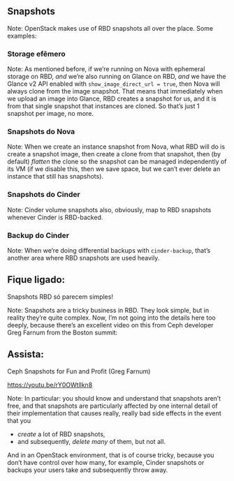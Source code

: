 ## Snapshots

Note: OpenStack makes use of RBD snapshots all over the place. Some
examples:


### Storage efêmero

Note:
As mentioned before, if we’re running on Nova with ephemeral storage
on RBD, *and* we’re also running on Glance on RBD, *and* we have the
Glance v2 API enabled with `show_image_direct_url = true`, then Nova
will always clone from the image snapshot. That means that immediately
when we upload an image into Glance, RBD creates a snapshot for us,
and it is from that single snapshot that instances are cloned. So
that’s just 1 snapshot per image, no more.


### Snapshots do Nova

Note:
When we create an instance snapshot from Nova, what RBD will do is
create a snapshot image, then create a clone from that snapshot, then
(by default) _flatten_ the clone so the snapshot can be managed
independently of its VM (if we disable this, then we save space, but
we can’t ever delete an instance that still has snapshots). 


### Snapshots do Cinder

Note:
Cinder volume snapshots also, obviously, map to RBD snapshots whenever
Cinder is RBD-backed.


### Backup do Cinder

Note:
When we’re doing differential backups with `cinder-backup`, that’s
another area where RBD snapshots are used heavily.


## Fique ligado:
Snapshots RBD só parecem simples!

Note:
Snapshots are a tricky business in RBD. They look simple, but in
reality they’re quite complex. Now, I’m not going into the details
here too deeply, because there’s an excellent video on this from Ceph
developer Greg Farnum from the Boston summit:


## Assista:
Ceph Snapshots for Fun and Profit (Greg Farnum)

https://youtu.be/rY0OWtllkn8

Note:
In particular: you should know and understand that snapshots aren’t
free, and that snapshots are particularly affected by one internal
detail of their implementation that causes really, really bad side
effects in the event that you

* *create* a lot of RBD snapshots,
* and subsequently, *delete many* of them, but not all.

And in an OpenStack environment, that is of course tricky, because you
don’t have control over how many, for example, Cinder snapshots or
backups your users take and subsequently throw away.
